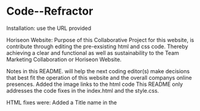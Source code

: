 # Code--Refractor
Installation: use the URL provided


Horiseon Website:
Purpose of this Collaborative Project for this website, is contribute through editing the pre-exsisting html and css code. Thereby achieving a clear and functional as well as sustainability to the Team Marketing Collaboration or Horiseon Website.

Notes in this README. will help the next coding editor(s) make decisions that best fit the operation of this website and the overall companys online presences. 
Added the image links to the html code
This README only addresses the code fixes in the index.html and the style.css.

HTML fixes were:
Added a Title name in the <title>
Erased line 11 was not a needed html code for this site.
Added specific elements (<nav> <article> <aside>) for the sections in the <body> making my css easier to identify and navigate.
As well as giving names to their functions in css.
Removed unused <ul> <li> elements, simplified lines 22, 25, 28 hrefs.. were unclear as to their unique protocol
made adjustments to the "search-engine-optimization" "online-reputation-mamnagment" and "social-media-marketing making the code cleaner and clearer
  
The assets images in the <aside> float, was asigned that way to better identify the float itself. As well as <div> removals, and <p> edits, to support their function.
In addition to some of the html changes, I added a personal footer, based on my teams work presented in this project.
  
Syle.CSS fixes were:
1."body" content was reduced and relieved from redundants css qualities.
2 "header" was also cleaned and reduce the px in "padding and Margin" to zero, lessening the busy aspects of the css code
3 Majority of the "headers" were label ".header" this allowed the images and inline properties to work efficently. 
4 reduce some of the code in each head. Made direct changes in the css to match and make the html fuctional.
5 Changed a header to "NAV" prooerty to match the html (chose nav because a  team-mate suggested) its foremost use reduces the use of "header" (a redundantcy.
6 The container has an "aside" float that is the element I preferred using (again my colleague helped make that decision), again helping the relationship and clarity of the CSS code.
Making image changes using CSS made working on the "Horiseon" a bit smoother.

Built With:
index.html
style.css

Contributors: Class Mates:
Summer Healey; contribute to CSS coding clarity
Dwayne Fonville; contribute to HTML re-stucture
Luke Evans; contribute connecting images to the CSS




